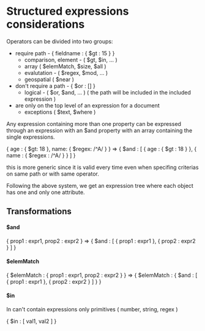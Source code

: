 
Structured expressions considerations
=====================================

Operators can be divided into two groups:

- require path - { fieldname : { $gt : 15 } }
    - comparison, element - ( $gt, $in, ... )
    - array ( $elemMatch, $size, $all )
    - evalutation - ( $regex, $mod, ... ) 
    - geospatial ( $near )
- don't require a path - { $or : [] }
    - logical - ( $or, $and, ... ) ( the path will be included in the included expression )
- are only on the top level of an expression for a document
    - exceptions ( $text, $where )

Any expression containing more than one property can be expressed through an expression with an $and property with
an array containing the single expressions.

{
    age : { $gt: 18 },
    name: { $regex: /^A/ }
}
=>
{ $and : [
    { age : { $gt : 18 } },
    { name : { $regex : /^A/ } }
] }

this is more generic since it is valid every time even when specifing criterias on same path or with same operator.

Following the above system, we get an expression tree where each object has one and only one attribute.


## Transformations 

#### $and

{ prop1 : expr1, prop2 : expr2 } => { $and : [ { prop1 : expr1 }, { prop2 : expr2 } ] }

#### $elemMatch

{ $elemMatch : { prop1 : expr1, prop2 : expr2 } } => { $elemMatch : { $and : [ { prop1 : expr1 }, { prop2 : expr2 } ] } }

#### $in

In can't contain expressions only primitives ( number, string, regex )

{ $in : [ val1, val2 ] }


